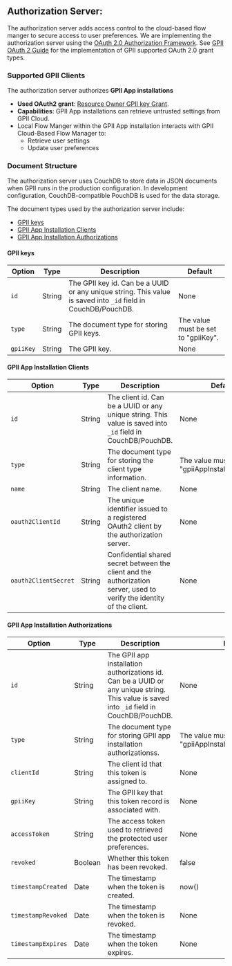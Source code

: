## Authorization Server:

The authorization server adds access control to the cloud-based flow manger to secure access to user preferences. We are implementing the authorization server using the [OAuth 2.0 Authorization Framework](http://oauth.net/2/). See [GPII OAuth 2 Guide](https://wiki.gpii.net/w/GPII_OAuth_2_Guide) for the implementation of GPII supported OAuth 2.0 grant types.

### Supported GPII Clients
The authorization server authorizes **GPII App installations**

* **Used OAuth2 grant**: [Resource Owner GPII key Grant](https://wiki.gpii.net/w/GPII_OAuth_2_Guide#Resource_Owner_GPII_Key_Grant).
* **Capabilities**: GPII App installations can retrieve untrusted settings from GPII Cloud.
* Local Flow Manger within the GPII App installation interacts with GPII Cloud-Based Flow Manager to:
    * Retrieve user settings
    * Update user preferences

### Document Structure

The authorization server uses CouchDB to store data in JSON documents when GPII runs in the production configuration. In development configuration, CouchDB-compatible PouchDB is used for the data storage.

The document types used by the authorization server include:

* [GPII keys](#gpii-keys)
* [GPII App Installation Clients](#gpii-app-installation-clients)
* [GPII App Installation Authorizations](#gpii-app-installation-authorizations)

#### GPII keys

| Option | Type | Description | Default |
| ------ | ---- | ----------- | ------- |
| `id` | String | The GPII key id. Can be a UUID or any unique string. This value is saved into `_id` field in CouchDB/PouchDB. | None |
| `type` | String | The document type for storing GPII keys. | The value must be set to "gpiiKey". |
| `gpiiKey` | String | The GPII key. | None |

#### GPII App Installation Clients

| Option | Type | Description | Default |
| ------ | ---- | ----------- | ------- |
| `id` | String | The client id. Can be a UUID or any unique string. This value is saved into `_id` field in CouchDB/PouchDB. | None |
| `type` | String | The document type for storing the client type information. | The value must be set to "gpiiAppInstallationClient". |
| `name` | String | The client name. | None |
| `oauth2ClientId` | String | The unique identifier issued to a registered OAuth2 client by the authorization server. | None |
| `oauth2ClientSecret` | String | Confidential shared secret between the client and the authorization server, used to verify the identity of the client. | None |

#### GPII App Installation Authorizations

| Option | Type | Description | Default |
| ------ | ---- | ----------- | ------- |
| `id` | String | The GPII app installation authorizations id. Can be a UUID or any unique string. This value is saved into `_id` field in CouchDB/PouchDB. | None |
| `type` | String | The document type for storing GPII app installation authorizationss. | The value must be set to "gpiiAppInstallationAuthorization". |
| `clientId` | String | The client id that this token is assigned to. | None |
| `gpiiKey` | String | The GPII key that this token record is associated with. | None |
| `accessToken` | String | The access token used to retrieved the protected user preferences. | None |
| `revoked` | Boolean | Whether this token has been revoked. | false |
| `timestampCreated` | Date | The timestamp when the token is created. | now() |
| `timestampRevoked` | Date | The timestamp when the token is revoked. | None |
| `timestampExpires` | Date | The timestamp when the token expires. | None |
